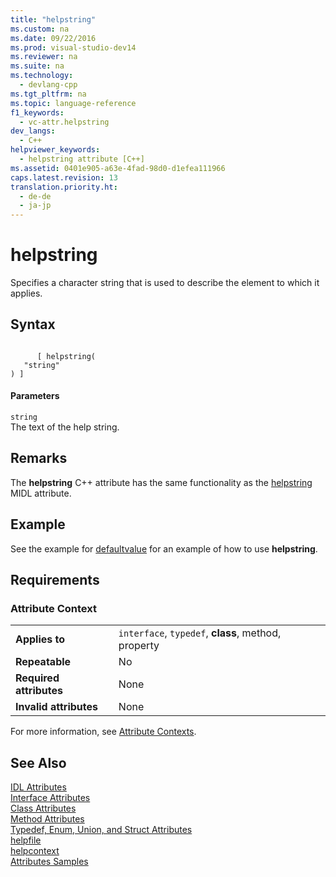 ```yaml
---
title: "helpstring"
ms.custom: na
ms.date: 09/22/2016
ms.prod: visual-studio-dev14
ms.reviewer: na
ms.suite: na
ms.technology: 
  - devlang-cpp
ms.tgt_pltfrm: na
ms.topic: language-reference
f1_keywords: 
  - vc-attr.helpstring
dev_langs: 
  - C++
helpviewer_keywords: 
  - helpstring attribute [C++]
ms.assetid: 0401e905-a63e-4fad-98d0-d1efea111966
caps.latest.revision: 13
translation.priority.ht: 
  - de-de
  - ja-jp
---
```

# helpstring
Specifies a character string that is used to describe the element to which it applies.  
  
## Syntax  
  
```  
  
      [ helpstring(  
   "string"  
) ]  
```  
  
#### Parameters  
 `string`  
 The text of the help string.  
  
## Remarks  
 The **helpstring** C++ attribute has the same functionality as the [helpstring](http://msdn.microsoft.com/library/windows/desktop/aa366856) MIDL attribute.  
  
## Example  
 See the example for [defaultvalue](../vs140/defaultvalue.md) for an example of how to use **helpstring**.  
  
## Requirements  
  
### Attribute Context  
  
|||  
|-|-|  
|**Applies to**|`interface`, `typedef`, **class**, method, property|  
|**Repeatable**|No|  
|**Required attributes**|None|  
|**Invalid attributes**|None|  
  
 For more information, see [Attribute Contexts](../vs140/attribute-contexts.md).  
  
## See Also  
 [IDL Attributes](../vs140/idl-attributes.md)   
 [Interface Attributes](../vs140/interface-attributes.md)   
 [Class Attributes](../vs140/class-attributes.md)   
 [Method Attributes](../vs140/method-attributes.md)   
 [Typedef, Enum, Union, and Struct Attributes](../vs140/typedef--enum--union--and-struct-attributes.md)   
 [helpfile](../vs140/helpfile.md)   
 [helpcontext](../vs140/helpcontext.md)   
 [Attributes Samples](assetId:///558ebdb2-082f-44dc-b442-d8d33bf7bdb8)